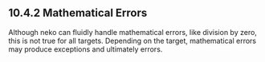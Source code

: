 ## 10.4.2 Mathematical Errors

Although neko can fluidly handle mathematical errors, like division by zero, this is not true for all targets.  Depending on the target, mathematical errors may produce exceptions and ultimately errors.
